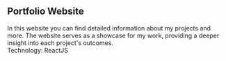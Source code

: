 ## Portfolio Website
In this website you can find detailed information about my projects and more. The website serves as a showcase for my work, providing a deeper insight into each project's outcomes.<br>
Technology: ReactJS
